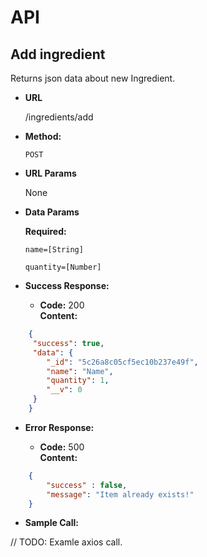 # API
**Add ingredient**
----
  Returns json data about new Ingredient.

* **URL**

  /ingredients/add

* **Method:**

  `POST`

*  **URL Params**

   None

* **Data Params**

  **Required:**

   `name=[String]`

   `quantity=[Number]`

* **Success Response:**

  * **Code:** 200 <br />
    **Content:**
```json
    {
     "success": true,
     "data": {
        "_id": "5c26a8c05cf5ec10b237e49f",
        "name": "Name",
        "quantity": 1,
        "__v": 0
     }
    }
```

* **Error Response:**

  * **Code:** 500 <br />
    **Content:**
```json
    {
        "success" : false,
        "message": "Item already exists!"
    }
```


* **Sample Call:**

// TODO: Examle axios call.

